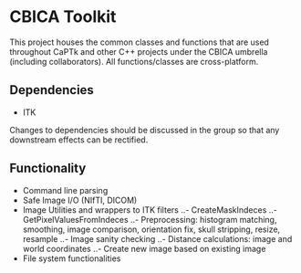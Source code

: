 # CBICA Toolkit

This project houses the common classes and functions that are used throughout CaPTk and other C++ projects under the CBICA umbrella (including collaborators). All functions/classes are cross-platform.

## Dependencies

- ITK

Changes to dependencies should be discussed in the group so that any downstream effects can be rectified.

## Functionality

- Command line parsing
- Safe Image I/O (NIfTI, DICOM)
- Image Utilities and wrappers to ITK filters
..- CreateMaskIndeces
..- GetPixelValuesFromIndeces
..- Preprocessing: histogram matching, smoothing, image comparison, orientation fix, skull stripping, resize, resample
..- Image sanity checking
..- Distance calculations: image and world coordinates
..- Create new image based on existing image
- File system functionalities
